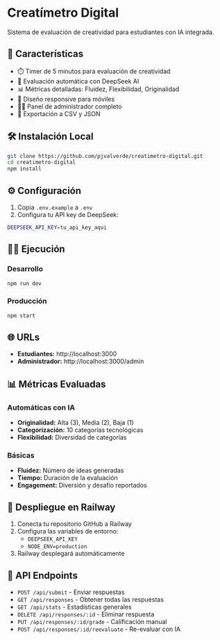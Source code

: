# Creatímetro Digital

Sistema de evaluación de creatividad para estudiantes con IA integrada.

## 🚀 Características

- ⏱️ Timer de 5 minutos para evaluación de creatividad
- 🤖 Evaluación automática con DeepSeek AI
- 📊 Métricas detalladas: Fluidez, Flexibilidad, Originalidad
- 📱 Diseño responsive para móviles
- 👨‍💼 Panel de administrador completo
- 📁 Exportación a CSV y JSON

## 🛠️ Instalación Local

```bash
git clone https://github.com/pjvalverde/creatimetro-digital.git
cd creatimetro-digital
npm install
```

## ⚙️ Configuración

1. Copia `.env.example` a `.env`
2. Configura tu API key de DeepSeek:
```bash
DEEPSEEK_API_KEY=tu_api_key_aqui
```

## 🏃‍♂️ Ejecución

### Desarrollo
```bash
npm run dev
```

### Producción
```bash
npm start
```

## 🌐 URLs

- **Estudiantes:** http://localhost:3000
- **Administrador:** http://localhost:3000/admin

## 📊 Métricas Evaluadas

### Automáticas con IA
- **Originalidad:** Alta (3), Media (2), Baja (1)
- **Categorización:** 10 categorías tecnológicas
- **Flexibilidad:** Diversidad de categorías

### Básicas
- **Fluidez:** Número de ideas generadas
- **Tiempo:** Duración de la evaluación
- **Engagement:** Diversión y desafío reportados

## 🚀 Despliegue en Railway

1. Conecta tu repositorio GitHub a Railway
2. Configura las variables de entorno:
   - `DEEPSEEK_API_KEY`
   - `NODE_ENV=production`
3. Railway desplegará automáticamente

## 📡 API Endpoints

- `POST /api/submit` - Enviar respuestas
- `GET /api/responses` - Obtener todas las respuestas
- `GET /api/stats` - Estadísticas generales
- `DELETE /api/responses/:id` - Eliminar respuesta
- `PUT /api/responses/:id/grade` - Calificación manual
- `POST /api/responses/:id/reevaluate` - Re-evaluar con IA
